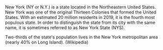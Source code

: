 New York (NY or N.Y.) is a state located in the Northeastern United States. New York was one of the original Thirteen Colonies that formed the United States. With an estimated 20 million residents in 2019, it is the fourth most populous state. In order to distinguish the state from its city with the same name, it is sometimes referred to as New York State (NYS).

Two-thirds of the state's population lives in the New York metropolitan area (nearly 40% on Long Island). (Wikipedia)
